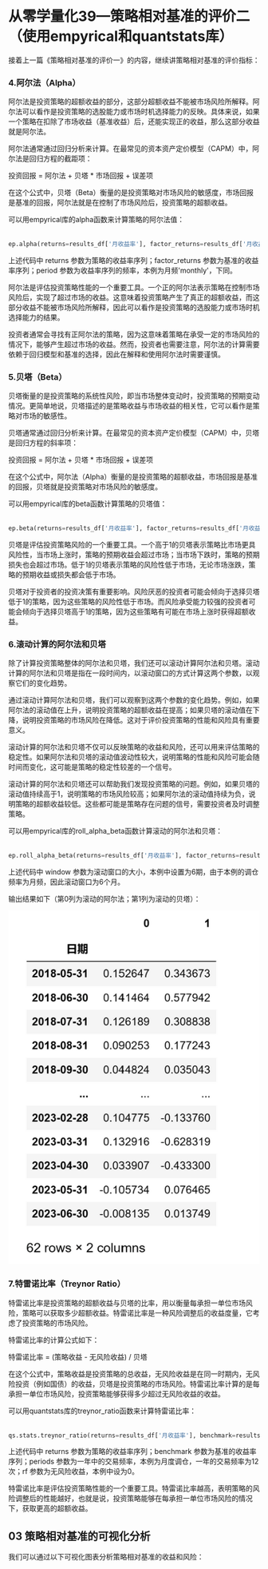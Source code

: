 # 从零学量化39—策略相对基准的评价二（使用empyrical和quantstats库）

接着上一篇《策略相对基准的评价一》的内容，继续讲策略相对基准的评价指标：
### 4.阿尔法（Alpha）
阿尔法是投资策略的超额收益的部分，这部分超额收益不能被市场风险所解释。阿尔法可以看作是投资策略的选股能力或市场时机选择能力的反映。具体来说，如果一个策略在扣除了市场收益（基准收益）后，还能实现正的收益，那么这部分收益就是阿尔法。

阿尔法通常通过回归分析来计算。在最常见的资本资产定价模型（CAPM）中，阿尔法是回归方程的截距项：

投资回报 = 阿尔法 + 贝塔 * 市场回报 + 误差项

在这个公式中，贝塔（Beta）衡量的是投资策略对市场风险的敏感度，市场回报是基准的回报，阿尔法就是在控制了市场风险后，投资策略的超额收益。

可以用empyrical库的alpha函数来计算策略的阿尔法值：

``` python

ep.alpha(returns=results_df['月收益率'], factor_returns=results_df['月收益率_基准'], period='monthly')

```

上述代码中 returns 参数为策略的收益率序列；factor_returns 参数为基准的收益率序列；period 参数为收益率序列的频率，本例为月频'monthly'，下同。

阿尔法是评估投资策略性能的一个重要工具。一个正的阿尔法表示策略在控制市场风险后，实现了超过市场的收益。这意味着投资策略产生了真正的超额收益，而这部分收益不能被市场风险所解释，因此可以看作是投资策略的选股能力或市场时机选择能力的结果。

投资者通常会寻找有正阿尔法的策略，因为这意味着策略在承受一定的市场风险的情况下，能够产生超过市场的收益。然而，投资者也需要注意，阿尔法的计算需要依赖于回归模型和基准的选择，因此在解释和使用阿尔法时需要谨慎。
### 5.贝塔（Beta）
贝塔衡量的是投资策略的系统性风险，即当市场整体变动时，投资策略的预期变动情况。更简单地说，贝塔描述的是策略收益与市场收益的相关性，它可以看作是策略对市场的敏感性。

贝塔通常通过回归分析来计算。在最常见的资本资产定价模型（CAPM）中，贝塔是回归方程的斜率项：

投资回报 = 阿尔法 + 贝塔 * 市场回报 + 误差项

在这个公式中，阿尔法（Alpha）衡量的是投资策略的超额收益，市场回报是基准的回报，贝塔就是投资策略对市场风险的敏感度。

可以用empyrical库的beta函数计算策略的贝塔值：
``` python

ep.beta(returns=results_df['月收益率'], factor_returns=results_df['月收益率_基准'])

```
贝塔是评估投资策略风险的一个重要工具。一个高于1的贝塔表示策略比市场更具风险性，当市场上涨时，策略的预期收益会超过市场；当市场下跌时，策略的预期损失也会超过市场。低于1的贝塔表示策略的风险性低于市场，无论市场涨跌，策略的预期收益或损失都会低于市场。

贝塔对于投资者的投资决策有重要影响。风险厌恶的投资者可能会倾向于选择贝塔低于1的策略，因为这些策略的风险性低于市场。而风险承受能力较强的投资者可能会倾向于选择贝塔高于1的策略，因为这些策略有可能在市场上涨时获得超额收益。
### 6.滚动计算的阿尔法和贝塔
除了计算投资策略整体的阿尔法和贝塔，我们还可以滚动计算阿尔法和贝塔。滚动计算的阿尔法和贝塔是指在一段时间内，以滚动窗口的方式计算这两个参数，以观察它们的变化趋势。

通过滚动计算阿尔法和贝塔，我们可以观察到这两个参数的变化趋势。例如，如果阿尔法的滚动值在上升，说明投资策略的超额收益在提高；如果贝塔的滚动值在下降，说明投资策略的市场风险在降低。这对于评价投资策略的性能和风险具有重要意义。

滚动计算的阿尔法和贝塔不仅可以反映策略的收益和风险，还可以用来评估策略的稳定性。如果阿尔法和贝塔的滚动值波动性较大，说明策略的性能和风险可能会随时间而变化，这可能是策略的稳定性较差的一个信号。

滚动计算的阿尔法和贝塔还可以帮助我们发现投资策略的问题。例如，如果贝塔的滚动值持续高于1，说明策略的市场风险较高；如果阿尔法的滚动值持续为负，说明策略的超额收益较低。这些都可能是策略存在问题的信号，需要投资者及时调整策略。

可以用empyrical库的roll_alpha_beta函数计算滚动的阿尔法和贝塔：

``` python

ep.roll_alpha_beta(returns=results_df['月收益率'], factor_returns=results_df['月收益率_基准'], period='monthly', window=6)

```
上述代码中 window 参数为滚动窗口的大小，本例中设置为6期，由于本例的调仓频率为月频，因此滚动窗口为6个月。

输出结果如下（第0列为滚动的阿尔法；第1列为滚动的贝塔）：

![](images/2024-02-04-19-50-00.png)

### 7.特雷诺比率（Treynor Ratio）
特雷诺比率是投资策略的超额收益与贝塔的比率，用以衡量每承担一单位市场风险，策略可以获取多少超额收益。特雷诺比率是一种风险调整后的收益度量，它考虑了投资策略的市场风险。

特雷诺比率的计算公式如下：

特雷诺比率 = (策略收益 - 无风险收益) / 贝塔

在这个公式中，策略收益是投资策略的总收益，无风险收益是在同一时期内，无风险投资（例如国债）的收益，贝塔是投资策略的市场风险。特雷诺比率计算的是每承担一单位市场风险，投资策略能够获得多少超过无风险收益的收益。

可以用quantstats库的treynor_ratio函数来计算特雷诺比率：

``` python

qs.stats.treynor_ratio(returns=results_df['月收益率'], benchmark=results_df['月收益率_基准'], periods=12, rf=0)

```

上述代码中 returns 参数为策略的收益率序列；benchmark 参数为基准的收益率序列；periods 参数为一年中的交易频率，本例为月度调仓，一年的交易频率为12次；rf 参数为无风险收益，本例中设为0。

特雷诺比率是评估投资策略性能的一个重要工具。特雷诺比率越高，表明策略的风险调整后的性能越好，也就是说，投资策略能够在每承担一单位市场风险的情况下，获取更高的超额收益。
## 03 策略相对基准的可视化分析
我们可以通过以下可视化图表分析策略相对基准的收益和风险：